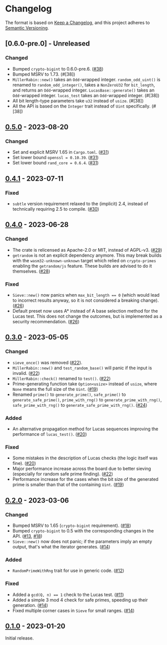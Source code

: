 # Changelog

The format is based on [Keep a Changelog](https://keepachangelog.com/en/1.0.0/),
and this project adheres to [Semantic Versioning](https://semver.org/spec/v2.0.0.html).


## [0.6.0-pre.0] - Unreleased

### Changed

- Bumped `crypto-bigint` to 0.6.0-pre.6. ([#38])
- Bumped MSRV to 1.73. (#[38])
- `MillerRabin::new()` takes an `Odd`-wrapped integer. `random_odd_uint()` is renamed to `random_odd_integer()`, takes a `NonZeroU32` for `bit_length`, and returns an `Odd`-wrapped integer. `LucasBase::generate()` takes an `Odd`-wrapped integer. `lucas_test` takes an `Odd`-wrapped integer. (#[38])
- All bit length-type parameters take `u32` instead of `usize`. (#[38])
- All the API is based on the `Integer` trait instead of `Uint` specifically. (#[38])


[#36]: https://github.com/entropyxyz/crypto-primes/pull/36
[#38]: https://github.com/entropyxyz/crypto-primes/pull/38


## [0.5.0] - 2023-08-20

### Changed

- Set and explicit MSRV 1.65 in `Cargo.toml`. ([#31])
- Set lower bound `openssl = 0.10.39`. ([#31])
- Set lower bound `rand_core = 0.6.4`. ([#31])


[#31]: https://github.com/entropyxyz/crypto-primes/pull/31


## [0.4.1] - 2023-07-11

### Fixed

- `subtle` version requirement relaxed to the (implicit) 2.4, instead of technically requiring 2.5 to compile. ([#30])


[#30]: https://github.com/entropyxyz/crypto-primes/pull/30


## [0.4.0] - 2023-06-28

### Changed

- The crate is relicensed as Apache-2.0 or MIT, instead of AGPL-v3. ([#29])
- `getrandom` is not an explicit dependency anymore. This may break builds with the `wasm32-unknown-unknown` target which relied on `crypto-primes` enabling the `getrandom/js` feature. These builds are advised to do it themselves. ([#28])


### Fixed

- `Sieve::new()` now panics when `max_bit_length == 0` (which would lead to incorrect results anyway, so it is not considered a breaking change). ([#26])
- Default preset now uses A* instead of A base selection method for the Lucas test. This does not change the outcomes, but is implemented as a security recommendation. ([#26])


[#26]: https://github.com/entropyxyz/crypto-primes/pull/26
[#28]: https://github.com/entropyxyz/crypto-primes/pull/28
[#29]: https://github.com/entropyxyz/crypto-primes/pull/29


## [0.3.0] - 2023-05-05

### Changed

- `sieve_once()` was removed ([#22]).
- `MillerRabin::new()` and `test_random_base()` will panic if the input is invalid. ([#22])
- `MillerRabin::check()` renamed to `test()`. ([#22])
- Prime-generating function take `Option<usize>` instead of `usize`, where `None` means the full size of the `Uint`. ([#19])
- Renamed `prime()` to `generate_prime()`, `safe_prime()` to `generate_safe_prime()`, `prime_with_rng()` to `generate_prime_with_rng()`, `safe_prime_with_rng()` to `generate_safe_prime_with_rng()`. ([#24])


### Added

- An alternative propagation method for Lucas sequences improving the performance of `lucas_test()`. ([#20])


### Fixed

- Some mistakes in the description of Lucas checks (the logic itself was fine). ([#20])
- Major performance increase across the board due to better sieving (especially for random safe prime finding). ([#22])
- Performance increase for the cases when the bit size of the generated prime is smaller than that of the containing `Uint`. ([#19])


[#19]: https://github.com/entropyxyz/crypto-primes/pull/19
[#20]: https://github.com/entropyxyz/crypto-primes/pull/20
[#22]: https://github.com/entropyxyz/crypto-primes/pull/22
[#24]: https://github.com/entropyxyz/crypto-primes/pull/24


## [0.2.0] - 2023-03-06

### Changed

- Bumped MSRV to 1.65 (`crypto-bigint` requirement). ([#18])
- Bumped `crypto-bigint` to 0.5 with the corresponding changes in the API. ([#13], [#18])
- `Sieve::new()` now does not panic; if the parameters imply an empty output, that's what the iterator generates. ([#14])


### Added

- `RandomPrimeWithRng` trait for use in generic code. ([#12])


### Fixed

- Added a `gcd(Q, n) == 1` check to the Lucas test. ([#11])
- Added a simple 3 mod 4 check for safe primes, speeding up their generation. ([#14])
- Fixed multiple corner cases in `Sieve` for small ranges. ([#14])


[#11]: https://github.com/entropyxyz/crypto-primes/pull/11
[#12]: https://github.com/entropyxyz/crypto-primes/pull/12
[#13]: https://github.com/entropyxyz/crypto-primes/pull/13
[#14]: https://github.com/entropyxyz/crypto-primes/pull/14
[#18]: https://github.com/entropyxyz/crypto-primes/pull/18


## [0.1.0] - 2023-01-20

Initial release.


[0.1.0]: https://github.com/entropyxyz/crypto-primes/releases/tag/v0.1.0
[0.2.0]: https://github.com/entropyxyz/crypto-primes/releases/tag/v0.2.0
[0.3.0]: https://github.com/entropyxyz/crypto-primes/releases/tag/v0.3.0
[0.4.0]: https://github.com/entropyxyz/crypto-primes/releases/tag/v0.4.0
[0.4.1]: https://github.com/entropyxyz/crypto-primes/releases/tag/v0.4.1
[0.5.0]: https://github.com/entropyxyz/crypto-primes/releases/tag/v0.5.0
